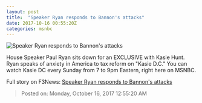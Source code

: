 ```yaml
---
layout: post
title:  "Speaker Ryan responds to Bannon's attacks"
date: 2017-10-16 00:55:20Z
categories: msnbc
---
```


![Speaker Ryan responds to Bannon's attacks](http://usclipblobc.blob.core.windows.net/j/109/1508115250/n_hunt_ryanfull2_171015_1920x1080.video_1067x600.jpg)

House Speaker Paul Ryan sits down for an EXCLUSIVE with Kasie Hunt. Ryan speaks of anxiety in America to tax reform on "Kasie D.C." You can watch Kasie DC every Sunday from 7 to 9pm Eastern, right here on MSNBC.


Full story on F3News: [Speaker Ryan responds to Bannon's attacks](http://www.f3nws.com/n/rAa4vD)

> Posted on: Monday, October 16, 2017 12:55:20 AM
